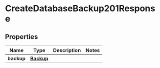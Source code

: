 

# CreateDatabaseBackup201Response


## Properties

| Name | Type | Description | Notes |
|------------ | ------------- | ------------- | -------------|
|**backup** | [**Backup**](Backup.md) |  |  |



